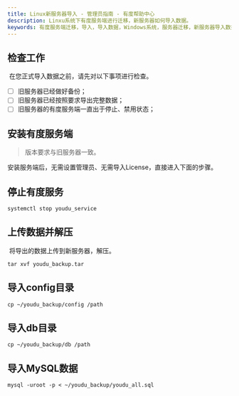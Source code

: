 ```yaml
---
title: Linux新服务器导入 - 管理员指南 - 有度帮助中心
description: Linxu系统下有度服务端进行迁移，新服务器如何导入数据。
keywords: 有度服务端迁移，导入，导入数据，Windows系统，服务器迁移，新服务器导入数据。
---
```


## 检查工作

​		在您正式导入数据之前，请先对以下事项进行检查。

- [ ] 旧服务器已经做好备份；
- [ ] 旧服务器已经按照要求导出完整数据；
- [ ] 旧服务器的有度服务端一直出于停止、禁用状态；

## 安装有度服务端

> 版本要求与旧服务器一致。

​		安装服务端后，无需设置管理员、无需导入License，直接进入下面的步骤。

## 停止有度服务

```
systemctl stop youdu_service
```

## 上传数据并解压

​		将导出的数据上传到新服务器，解压。

```
tar xvf youdu_backup.tar
```

## 导入config目录

```
cp ~/youdu_backup/config /path
```

## 导入db目录

```
cp ~/youdu_backup/db /path
```

## 导入MySQL数据

```
mysql -uroot -p < ~/youdu_backup/youdu_all.sql
```

